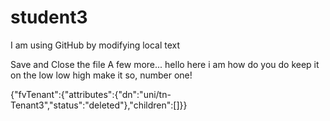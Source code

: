 # student3

I am using GitHub by modifying local text


Save and Close the file
A few more...
hello here i am how do you do
keep it on the low low high
make it so, number one!


{"fvTenant":{"attributes":{"dn":"uni/tn-Tenant3","status":"deleted"},"children":[]}}